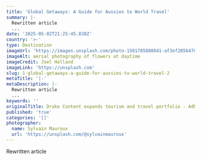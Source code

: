 ```yaml
---
title: 'Global Getaways: A Guide for Aussies to World Travel'
summary: |-
  Rewritten article
  ...
date: '2025-05-02T21:25:45.830Z'
country: '>-'
type: Destination
imageUrl: 'https://images.unsplash.com/photo-1501785888041-af3ef285b470'
imageAlt: aerial photography of flowers at daytime
imageCredit: Joel Holland
imageLink: 'https://unsplash.com'
slug: 1-global-getaways-a-guide-for-aussies-to-world-travel-2
metaTitle: '|-'
metaDescription: |-
  Rewritten article
  ...
keywords: ''
originalTitle: Drake Content expands tourism and travel portfolio - AdNews
published: 'true'
categories: '[]'
photographer:
  name: Sylvain Mauroux
  url: 'https://unsplash.com/@sylvainmauroux'
---
```







Rewritten article
